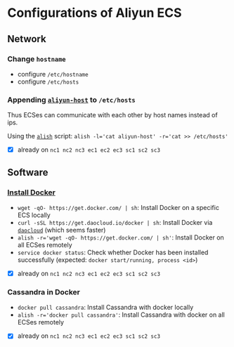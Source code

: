# Configurations of Aliyun ECS

## Network

### Change `hostname`
- configure `/etc/hostname` 
- configure `/etc/hosts`

### Appending [`aliyun-host`](https://github.com/hengxin/aliyun-projects/blob/master/aliyun-ecs/aliyun-hosts) to `/etc/hosts`

Thus ECSes can communicate with each other by host names instead of ips.

Using the [`alish`](https://github.com/hengxin/aliyun-projects/blob/master/aliyun-scripts/alish) script: `alish -l='cat aliyun-host' -r='cat >> /etc/hosts'`

- [x] already on `nc1 nc2 nc3 ec1 ec2 ec3 sc1 sc2 sc3`

## Software

### [Install Docker](https://github.com/hengxin/cheat-sheets/tree/master/docker-cheat-sheets)
- `wget -qO- https://get.docker.com/ | sh`: Install Docker on a specific ECS locally
- `curl -sSL https://get.daocloud.io/docker | sh`: Install Docker via [`daocloud`](https://dashboard.daocloud.io/) (which seems faster)
- `alish -r='wget -qO- https://get.docker.com/ | sh'`: Install Docker on all ECSes remotely
- `service docker status`: Check whether Docker has been installed successfully (expected: `docker start/running, process <id>`)

- [x] already on `nc1 nc2 nc3 ec1 ec2 ec3 sc1 sc2 sc3`

### Cassandra in Docker
- `docker pull cassandra`: Install Cassandra with docker locally
- `alish -r='docker pull cassandra'`: Install Cassandra with docker on all ECSes remotely
- [x] already on `nc1 nc2 nc3 ec1 ec2 ec3 sc1 sc2 sc3`
